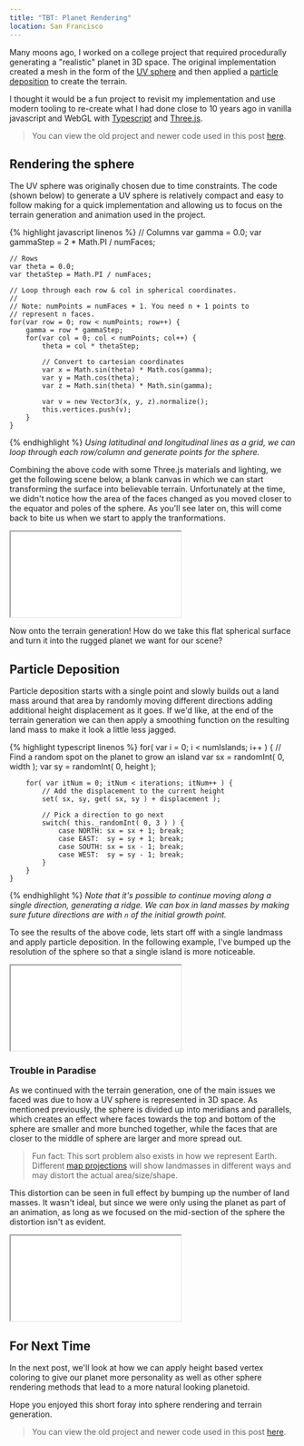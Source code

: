 ```yaml
---
title: "TBT: Planet Rendering"
location: San Francisco
---
```


Many moons ago, I worked on a college project that required procedurally
generating a "realistic" planet in 3D space. The original implementation created
a mesh in the form of the [UV sphere](https://en.wikipedia.org/wiki/UV_mapping)
and then applied a [particle deposition][pd-link] to create the terrain.

I thought it would be a fun project to revisit my implementation and use modern
tooling to re-create what I had done close to 10 years ago in vanilla javascript
and WebGL with [Typescript](https://www.typescriptlang.org) and
[Three.js](https://threejs.org/).

> You can view the old project and newer code used in this post
> [here](https://github.com/a5huynh/planet-generator).


## Rendering the sphere

The UV sphere was originally chosen due to time constraints. The code (shown
below) to generate a UV sphere is relatively compact and easy to follow
making for a quick implementation and allowing us to focus on the terrain
generation and animation used in the project.

<div style="position:relative;">
{% highlight javascript linenos %}
    // Columns
    var gamma = 0.0;
    var gammaStep = 2 * Math.PI / numFaces;

    // Rows
    var theta = 0.0;
    var thetaStep = Math.PI / numFaces;

    // Loop through each row & col in spherical coordinates.
    //
    // Note: numPoints = numFaces + 1. You need n + 1 points to
    // represent n faces.
    for(var row = 0; row < numPoints; row++) {
        gamma = row * gammaStep;
        for(var col = 0; col < numPoints; col++) {
            theta = col * thetaStep;

            // Convert to cartesian coordinates
            var x = Math.sin(theta) * Math.cos(gamma);
            var y = Math.cos(theta);
            var z = Math.sin(theta) * Math.sin(gamma);

            var v = new Vector3(x, y, z).normalize();
            this.vertices.push(v);
        }
    }
{% endhighlight %}
<em>Using latitudinal and longitudinal lines as a grid, we can loop through each
row/column and generate points for the sphere.</em>
</div>

Combining the above code with some Three.js materials and lighting, we get the
following scene below, a blank canvas in which we can start transforming the
surface into believable terrain. Unfortunately at the time, we didn't notice how
the area of the faces changed as you moved closer to the equator and poles of
the sphere. As you'll see later on, this will come back to bite us when we start
to apply the tranformations.

<iframe scrolling="no" class="full-width" src="/static/webgl/planet-generator/index.html?sphereType=uv&zoom=3"></iframe>

Now onto the terrain generation! How do we take this flat spherical surface and turn it into
the rugged planet we want for our scene?


## Particle Deposition

Particle deposition starts with a single point and slowly builds out a land mass
around that area by randomly moving different directions adding additional
height displacement as it goes. If we'd like, at the end of the terrain
generation we can then apply a smoothing function on the resulting land mass to
make it look a little less jagged.

<div style="position:relative;">
{% highlight typescript linenos %}
    for( var i = 0; i < numIslands; i++ ) {
        // Find a random spot on the planet to grow an island
        var sx = randomInt( 0, width );
        var sy = randomInt( 0, height );

        for( var itNum = 0; itNum < iterations; itNum++ ) {
            // Add the displacement to the current height
            set( sx, sy, get( sx, sy ) + displacement );

            // Pick a direction to go next
            switch( this._randomInt( 0, 3 ) ) {
                case NORTH: sx = sx + 1; break;
                case EAST:  sy = sy + 1; break;
                case SOUTH: sx = sx - 1; break;
                case WEST:  sy = sy - 1; break;
            }
        }
    }
{% endhighlight %}
<em>Note that it's possible to continue moving along a single direction,
generating a ridge. We can box in land masses by making sure future directions are
with <code>n</code> of the initial growth point.</em>
</div>

To see the results of the above code, lets start off with a single landmass and
apply particle deposition. In the following example, I've bumped up the
resolution of the sphere so that a single island is more noticeable.

<iframe scrolling="no" class="full-width" src="/static/webgl/planet-generator/index.html?sphereType=uv&amp;terrainType=particle&amp;planetDetail=50&amp;zoom=3&amp;islands=1"></iframe>


### Trouble in Paradise

As we continued with the terrain generation, one of the main issues we faced was
due to how a UV sphere is represented in 3D space. As mentioned previously, the
sphere is divided up into meridians and parallels, which creates an effect
where faces towards the top and bottom of the sphere are smaller and more
bunched together, while the faces that are closer to the middle of sphere are
larger and more spread out.

> Fun fact: This sort problem also exists in how we represent Earth. Different
> [map projections](https://en.wikipedia.org/wiki/Map_projection) will show
> landmasses in different ways and may distort the actual area/size/shape.

This distortion can be seen in full effect by bumping up the number of land
masses. It wasn't ideal, but since we were only using the planet as part of an
animation, as long as we focused on the mid-section of the sphere the distortion
isn't as evident.

<iframe scrolling="no" class="full-width" src="/static/webgl/planet-generator/index.html?sphereType=uv&amp;terrainType=particle&amp;planetDetail=50&amp;zoom=3&amp;particleNumIslands=20"></iframe>


## For Next Time

In the next post, we'll look at how we can apply height based vertex coloring
to give our planet more personality as well as other sphere rendering methods
that lead to a more natural looking planetoid.

Hope you enjoyed this short foray into sphere rendering and terrain generation.


> You can view the old project and newer code used in this post
> [here](https://github.com/a5huynh/planet-generator).


[pd-link]: https://webcache.googleusercontent.com/search?q=cache:d4OcoMsCHMkJ:www.lighthouse3d.com/opengl/terrain/index.php3%3Fparticle+&cd=2&hl=en&ct=clnk&gl=us